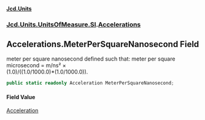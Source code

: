 #### [Jcd.Units](index.md 'index')
### [Jcd.Units.UnitsOfMeasure.SI](Jcd.Units.UnitsOfMeasure.SI.md 'Jcd.Units.UnitsOfMeasure.SI').[Accelerations](Accelerations.md 'Jcd.Units.UnitsOfMeasure.SI.Accelerations')

## Accelerations.MeterPerSquareNanosecond Field

meter per square nanosecond defined such that: meter per square microsecond = m/ns² ×  
(1.0)/((1.0/1000.0)*(1.0/1000.0)).

```csharp
public static readonly Acceleration MeterPerSquareNanosecond;
```

#### Field Value
[Acceleration](Acceleration.md 'Jcd.Units.UnitTypes.Acceleration')